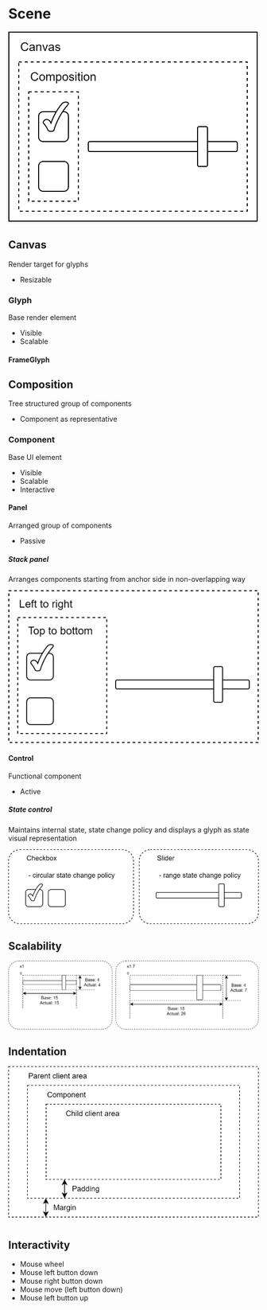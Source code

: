 # Scene

![Scene](scene.svg)

## Canvas

Render target for glyphs

- Resizable

### Glyph

Base render element

- Visible
- Scalable

#### FrameGlyph

## Composition

Tree structured group of components

- Component as representative

### Component

Base UI element

- Visible
- Scalable
- Interactive

#### Panel

Arranged group of components

- Passive

##### Stack panel

Arranges components starting from anchor side in non-overlapping way

![Stack panel](stack_panel.svg)

#### Control

Functional component

- Active

##### State control

Maintains internal state, state change policy and displays a glyph as state visual representation

![State control](state_control.svg)

## Scalability

![Scalability](scalability.svg)

## Indentation

![Indentation](indentation.svg)

## Interactivity

- Mouse wheel
- Mouse left button down
- Mouse right button down
- Mouse move (left button down)
- Mouse left button up
